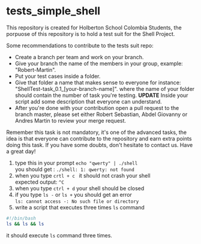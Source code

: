 # tests_simple_shell

This repository is created for Holberton School Colombia Students, the porpuose of this repository
is to hold a test suit for the Shell Project.

Some recommendations to contribute to the tests suit repo:
- Create a branch per team and work on your branch.
- Give your branch the name of the members in your group, example:
  "Robert-Martin".
- Put your test cases inside a folder.
- Give that folder a name that makes sense to everyone for instance:
 "ShellTest-task_0.1_[your-branch-name]".
  where the name of your folder should contain the number of task you're testing.
**UPDATE** 
Inside your script add some description that everyone can understand.
- After you're done with your contribution open a pull request to the branch master, please set either Robert Sebastian, Abdel Giovanny or Andres Martin to review your merge request.  

Remember this task is not mandatory, it's one of the advanced tasks, the idea is that everyone can contribute to the repository and earn extra points doing this task.
If you have some doubts, don't hesitate to contact us.
Have a great day!

1. type this in your prompt
`echo "qwerty" | ./shell`\
you should get :
`./shell: 1: qwerty: not found`
2. when you type `crtl + c ` it should not crash your shell\
expected output: `^C`
3. when you type `ctrl + d` your shell should be closed
4. if you type `ls -` or `ls +` you should get an error\
`ls: cannot access -: No such file or directory`
5. write a script that executes three times `ls` command
```sh
#!/bin/bash
ls && ls && ls
```
it should execute `ls` command three times.
